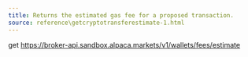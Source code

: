 ```yaml
---
title: Returns the estimated gas fee for a proposed transaction.
source: reference\getcryptotransferestimate-1.html
---
```


get https://broker-api.sandbox.alpaca.markets/v1/wallets/fees/estimate
